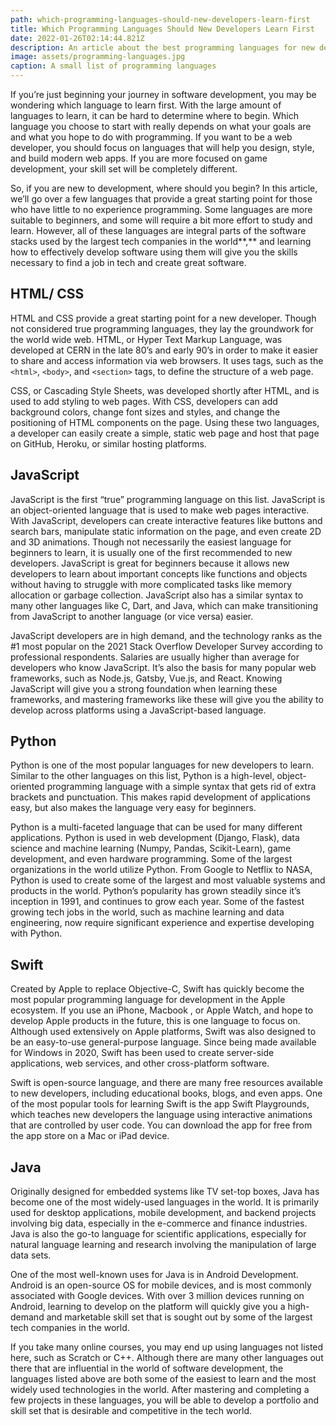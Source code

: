 ```yaml
---
path: which-programming-languages-should-new-developers-learn-first
title: Which Programming Languages Should New Developers Learn First
date: 2022-01-26T02:14:44.821Z
description: An article about the best programming languages for new developers
image: assets/programming-languages.jpg
caption: A small list of programming languages
---
```

If you’re just beginning your journey in software development, you may be wondering which language to learn first. With the large amount of languages to learn, it can be hard to determine where to begin. Which language you choose to start with really depends on what your goals are and what you hope to do with programming. If you want to be a web developer, you should focus on languages that will help you design, style, and build modern web apps. If you are more focused on game development, your skill set will be completely different. 

So, if you are new to development, where should you begin? In this article, we’ll go over a few languages that provide a great starting point for those who have little to no experience programming. Some languages are more suitable to beginners, and some will require a bit more effort to study and learn. However, all of these languages are integral parts of the software stacks used by the largest tech companies in the world**,** and learning how to effectively develop software using them will give you the skills necessary to find a job in tech and create great software.

## **HTML/ CSS**

HTML and CSS provide a great starting point for a new developer. Though not considered true programming languages, they lay the groundwork for the world wide web. HTML, or Hyper Text Markup Language, was developed at CERN in the late 80’s and early 90’s in order to make it easier to share and access information via web browsers. It uses tags, such as the `<html>`, `<body>`, and `<section>` tags, to define the structure of a web page. 

CSS, or Cascading Style Sheets, was developed shortly after HTML, and is used to add styling to web pages. With CSS, developers can add background colors, change font sizes and styles, and change the positioning of HTML components on the page. Using these two languages, a developer can easily create a simple, static web page and host that page on GitHub, Heroku, or similar hosting platforms.

## **JavaScript**

JavaScript is the first “true” programming language on this list. JavaScript is an object-oriented language that is used to make web pages interactive. With JavaScript, developers can create interactive features like buttons and search bars, manipulate static information on the page, and even create 2D and 3D animations. Though not necessarily the easiest language for beginners to learn, it is usually one of the first recommended to new developers. JavaScript is great for beginners because it allows new developers to learn about important concepts like functions and objects without having to struggle with more complicated tasks like memory allocation or garbage collection. JavaScript also has a similar syntax to many other languages like C, Dart, and Java, which can make transitioning from JavaScript to another language (or vice versa) easier.

JavaScript developers are in high demand, and the technology ranks as the #1 most popular on the 2021 Stack Overflow Developer Survey according to professional respondents. Salaries are usually higher than average for developers who know JavaScript. It’s also the basis for many popular web frameworks, such as Node.js, Gatsby, Vue.js, and React. Knowing JavaScript will give you a strong foundation when learning these frameworks, and mastering frameworks like these will give you the ability to develop across platforms using a JavaScript-based language.

## **Python**

Python is one of the most popular languages for new developers to learn. Similar to the other languages on this list, Python is a high-level, object-oriented programming language with a simple syntax that gets rid of extra brackets and punctuation. This makes rapid development of applications easy, but also makes the language very easy for beginners.

Python is a multi-faceted language that can be used for many different applications. Python is used in web development (Django, Flask), data science and machine learning (Numpy, Pandas, Scikit-Learn), game development, and even hardware programming. Some of the largest organizations in the world utilize Python. From Google to Netflix to NASA, Python is used to create some of the largest and most valuable systems and products in the world. Python’s popularity has grown steadily since it’s inception in 1991, and continues to grow each year. Some of the fastest growing tech jobs in the world, such as machine learning and data engineering, now require significant experience and expertise developing with Python.

## **Swift**

Created by Apple to replace Objective-C, Swift has quickly become the most popular programming language for development in the Apple ecosystem. If you use an iPhone, Macbook , or Apple Watch, and hope to develop Apple products in the future, this is one language to focus on. Although used extensively on Apple platforms, Swift was also designed to be an easy-to-use general-purpose language. Since being made available for Windows in 2020, Swift has been used to create server-side applications, web services, and other cross-platform software.

Swift is open-source language, and there are many free resources available to new developers, including educational books, blogs, and even apps. One of the most popular tools for learning Swift is the app Swift Playgrounds, which teaches new developers the language using interactive animations that are controlled by user code. You can download the app for free from the app store on a Mac or iPad device.

## **Java**

Originally designed for embedded systems like TV set-top boxes, Java has become one of the most widely-used languages in the world. It is primarily used for desktop applications, mobile development, and backend projects involving big data, especially in the e-commerce and finance industries. Java is also the go-to language for scientific applications, especially for natural language learning and research involving the manipulation of large data sets. 

One of the most well-known uses for Java is in Android Development. Android is an open-source OS for mobile devices, and is most commonly associated with Google devices. With over 3 million devices running on Android, learning to develop on the platform will quickly give you a high-demand and marketable skill set that is sought out by some of the largest tech companies in the world.

If you take many online courses, you may end up using languages not listed here, such as Scratch or C++. Although there are many other languages out there that are influential in the world of software development, the languages listed above are both some of the easiest to learn and the most widely used technologies in the world. After mastering and completing a few projects in these languages, you will be able to develop a portfolio and skill set that is desirable and competitive in the tech world.